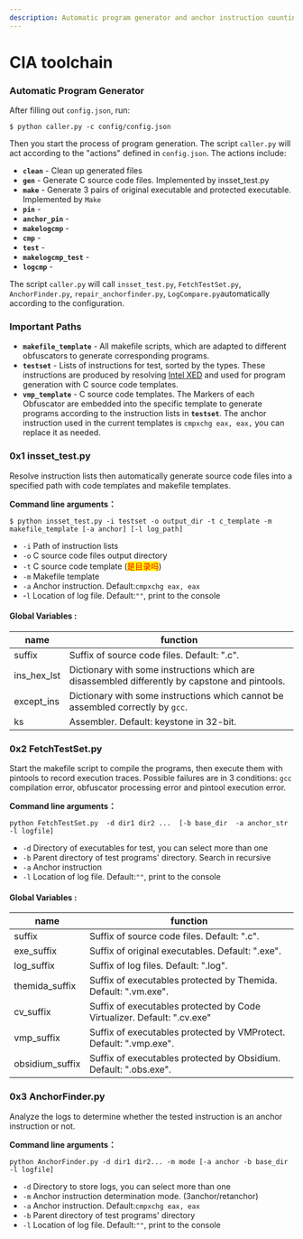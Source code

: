 ```yaml
---
description: Automatic program generator and anchor instruction counting
---
```


# CIA toolchain

### Automatic Program Generator

After filling out `config.json`, run:

```shell-session
$ python caller.py -c config/config.json
```

Then you start the process of program generation. The script `caller.py` will act according to the "actions" defined in `config.json`. The actions include:

* **`clean`** -     Clean up generated files
* **`gen`** -         Generate C source code files. Implemented by insset\_test.py
* **`make`** -       Generate 3 pairs of original executable and protected executable. Implemented by `Make`
* **`pin`** -&#x20;
* **`anchor_pin`** -&#x20;
* **`makelogcmp`** -&#x20;
* **`cmp`** -&#x20;
* **`test`** -&#x20;
* **`makelogcmp_test`** -&#x20;
* **`logcmp`** -&#x20;

The script `caller.py` will call `insset_test.py`, `FetchTestSet.py`, `AnchorFinder.py`, `repair_anchorfinder.py`, `LogCompare.py`automatically according to the configuration.

### Important Paths

* **`makefile_template`** - All makefile scripts, which are adapted to different obfuscators to generate corresponding programs.
* **`testset`** - Lists of instructions for test, sorted by the types. These instructions are produced by resolving [Intel XED](https://intelxed.github.io) and used for program generation with C source code templates.
* **`vmp_template`** - C source code templates. The Markers of each Obfuscator are embedded into the specific template to generate programs according to the instruction lists in **`testset`**. The anchor instruction used in the current templates is `cmpxchg eax, eax,` you can replace it as needed.

### 0x1 insset\_test.py

Resolve instruction lists then automatically generate source code files into a specified path with code templates and makefile templates.

**Command line arguments：**

```
$ python insset_test.py -i testset -o output_dir -t c_template -m makefile_template [-a anchor] [-l log_path]
```

* `-i`     Path of instruction lists
* `-o`     C source code files output directory
* `-t`     C source code template (<mark style="color:red;">是目录吗</mark>)
* `-m`     Makefile template
* `-a`     Anchor instruction. Default:`cmpxchg eax, eax`
* \-`l`      Location of log file. Default:`""`, print to the console

#### Global Variables :

| name          | function                                                                                       |
| ------------- | ---------------------------------------------------------------------------------------------- |
| suffix        | Suffix of source code files. Default: ".c".                                                    |
| ins\_hex\_lst | Dictionary with some instructions which are disassembled differently by capstone and pintools. |
| except\_ins   | Dictionary with some instructions which cannot be assembled correctly by `gcc`.                |
| ks            | Assembler. Default: keystone in 32-bit.                                                        |

### 0x2 FetchTestSet.py

Start the makefile script to compile the programs, then execute them with pintools to record execution traces. Possible failures are in 3 conditions: `gcc` compilation error, obfuscator processing error and pintool execution error.

**Command line arguments：**

```
python FetchTestSet.py  -d dir1 dir2 ...  [-b base_dir  -a anchor_str  -l logfile]
```

* `-d`     Directory of executables for test, you can select more than one
* `-b`     Parent directory of test programs' directory. Search in recursive
* `-a`     Anchor instruction
* `-l`     Location of log file. Default:`""`, print to the console

#### Global Variables :

| name             | function                                                                |
| ---------------- | ----------------------------------------------------------------------- |
| suffix           | Suffix of source code files. Default: ".c".                             |
| exe\_suffix      | Suffix of original executables. Default: ".exe".                        |
| log\_suffix      | Suffix of log files. Default: ".log".                                   |
| themida\_suffix  | Suffix of executables protected by Themida. Default: ".vm.exe".         |
| cv\_suffix       | Suffix of executables protected by Code Virtualizer. Default: ".cv.exe" |
| vmp\_suffix      | Suffix of executables protected by VMProtect. Default: ".vmp.exe".      |
| obsidium\_suffix | Suffix of executables protected by Obsidium. Default: ".obs.exe".       |

### 0x3 AnchorFinder.py

Analyze the logs to determine whether the tested instruction is an anchor instruction or not.

**Command line arguments：**

```
python AnchorFinder.py -d dir1 dir2... -m mode [-a anchor -b base_dir -l logfile]
```

* `-d`     Directory to store logs, you can select more than one
* `-m`     Anchor instruction determination mode. (3anchor/retanchor)
* `-a`     Anchor instruction. Default:`cmpxchg eax, eax`
* `-b`     Parent directory of test programs' directory
* `-l`     Location of log file. Default:`""`, print to the console
